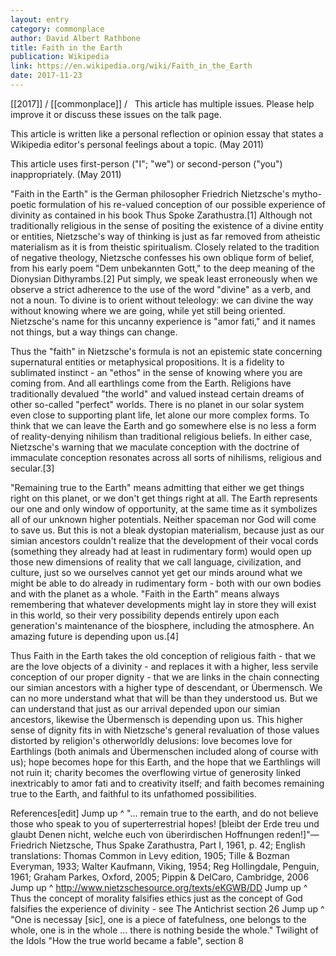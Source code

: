 ```yaml
---
layout: entry
category: commonplace
author: David Albert Rathbone
title: Faith in the Earth
publication: Wikipedia
link: https://en.wikipedia.org/wiki/Faith_in_the_Earth
date: 2017-11-23 
---
```


[[2017]] / [[commonplace]] / 
 
This article has multiple issues. Please help improve it or discuss these issues on the talk page.

This article is written like a personal reflection or opinion essay that states a Wikipedia editor's personal feelings about a topic. (May 2011)

This article uses first-person ("I"; "we") or second-person ("you") inappropriately. (May 2011)


"Faith in the Earth" is the German philosopher Friedrich Nietzsche's mytho-poetic formulation of his re-valued conception of our possible experience of divinity as contained in his book Thus Spoke Zarathustra.[1] Although not traditionally religious in the sense of positing the existence of a divine entity or entities, Nietzsche's way of thinking is just as far removed from atheistic materialism as it is from theistic spiritualism. Closely related to the tradition of negative theology, Nietzsche confesses his own oblique form of belief, from his early poem "Dem unbekannten Gott," to the deep meaning of the Dionysian Dithyrambs.[2] Put simply, we speak least erroneously when we observe a strict adherence to the use of the word "divine" as a verb, and not a noun. To divine is to orient without teleology: we can divine the way without knowing where we are going, while yet still being oriented. Nietzsche's name for this uncanny experience is "amor fati," and it names not things, but a way things can change.

Thus the "faith" in Nietzsche's formula is not an epistemic state concerning supernatural entities or metaphysical propositions. It is a fidelity to sublimated instinct - an "ethos" in the sense of knowing where you are coming from. And all earthlings come from the Earth. Religions have traditionally devalued "the world" and valued instead certain dreams of other so-called "perfect" worlds. There is no planet in our solar system even close to supporting plant life, let alone our more complex forms. To think that we can leave the Earth and go somewhere else is no less a form of reality-denying nihilism than traditional religious beliefs. In either case, Nietzsche's warning that we maculate conception with the doctrine of immaculate conception resonates across all sorts of nihilisms, religious and secular.[3]

"Remaining true to the Earth" means admitting that either we get things right on this planet, or we don't get things right at all. The Earth represents our one and only window of opportunity, at the same time as it symbolizes all of our unknown higher potentials. Neither spaceman nor God will come to save us. But this is not a bleak dystopian materialism, because just as our simian ancestors couldn't realize that the development of their vocal cords (something they already had at least in rudimentary form) would open up those new dimensions of reality that we call language, civilization, and culture, just so we ourselves cannot yet get our minds around what we might be able to do already in rudimentary form - both with our own bodies and with the planet as a whole. "Faith in the Earth" means always remembering that whatever developments might lay in store they will exist in this world, so their very possibility depends entirely upon each generation's maintenance of the biosphere, including the atmosphere. An amazing future is depending upon us.[4]

Thus Faith in the Earth takes the old conception of religious faith - that we are the love objects of a divinity - and replaces it with a higher, less servile conception of our proper dignity - that we are links in the chain connecting our simian ancestors with a higher type of descendant, or Übermensch. We can no more understand what that will be than they understood us. But we can understand that just as our arrival depended upon our simian ancestors, likewise the Übermensch is depending upon us. This higher sense of dignity fits in with Nietzsche's general revaluation of those values distorted by religion's otherworldly delusions: love becomes love for Earthlings (both animals and Übermenschen included along of course with us); hope becomes hope for this Earth, and the hope that we Earthlings will not ruin it; charity becomes the overflowing virtue of generosity linked inextricably to amor fati and to creativity itself; and faith becomes remaining true to the Earth, and faithful to its unfathomed possibilities.

References[edit]
Jump up ^ "... remain true to the earth, and do not believe those who speak to you of superterrestrial hopes! [bleibt der Erde treu und glaubt Denen nicht, welche euch von überirdischen Hoffnungen reden!]"—Friedrich Nietzsche, Thus Spake Zarathustra, Part I, 1961, p. 42; English translations: Thomas Common in Levy edition, 1905; Tille & Bozman Everyman, 1933; Walter Kaufmann, Viking, 1954; Reg Hollingdale, Penguin, 1961; Graham Parkes, Oxford, 2005; Pippin & DelCaro, Cambridge, 2006
Jump up ^ http://www.nietzschesource.org/texts/eKGWB/DD
Jump up ^ Thus the concept of morality falsifies ethics just as the concept of God falsifies the experience of divinity - see The Antichrist section 26
Jump up ^ "One is necessay [sic], one is a piece of fatefulness, one belongs to the whole, one is in the whole ... there is nothing beside the whole." Twilight of the Idols "How the true world became a fable", section 8